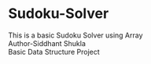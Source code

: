 # Sudoku-Solver
This is a basic Sudoku Solver using Array
<br>
Author-Siddhant Shukla
<br>
Basic Data Structure Project
